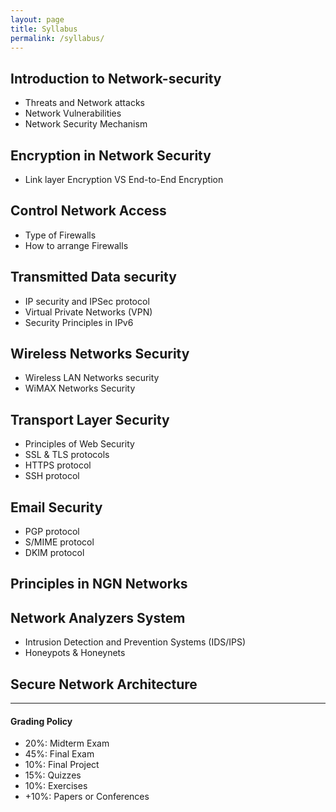 ```yaml
---
layout: page
title: Syllabus
permalink: /syllabus/
---
```

##  <bold>Introduction to Network-security</bold> 
<ul>
  <li>Threats and Network attacks</li>
  <li>Network Vulnerabilities</li>
  <li>Network Security Mechanism</li>
</ul>

##  <bold>Encryption in Network Security</bold> 
<ul>
  <li>Link layer Encryption VS End-to-End Encryption</li>
</ul>

##  <bold>Control Network Access</bold> 
<ul>
  <li>Type of Firewalls</li>
  <li>How to arrange Firewalls</li>
</ul>

##  <bold>Transmitted Data security</bold> 
<ul>
  <li>IP security and IPSec protocol</li>
  <li>Virtual Private Networks (VPN)</li>
  <li>Security Principles in IPv6</li>
</ul>

## <bold>Wireless Networks Security</bold> 
<ul>
  <li>Wireless LAN Networks security</li>
  <li>WiMAX Networks Security</li>
</ul>

##  <bold>Transport Layer Security</bold> 
<ul>
  <li>Principles of Web Security</li>
  <li>SSL & TLS protocols</li>
  <li>HTTPS protocol</li>
  <li>SSH protocol</li>
</ul>

##  <bold>Email Security</bold> 
<ul>
  <li>PGP protocol</li>
  <li>S/MIME protocol</li>
  <li>DKIM protocol</li>
</ul>

## <bold>Principles in NGN Networks</bold> 

## <bold>Network Analyzers System</bold> 
<ul>
  <li>Intrusion Detection and Prevention Systems (IDS/IPS)</li>
  <li>Honeypots & Honeynets</li>
</ul>

## <bold>Secure Network Architecture</bold> 

---

#### Grading Policy
   * 20%: Midterm Exam
   * 45%: Final Exam
   * 10%: Final Project
   * 15%: Quizzes
   * 10%: Exercises
   * +10%: Papers or Conferences